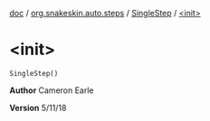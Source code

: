 [doc](../../index.md) / [org.snakeskin.auto.steps](../index.md) / [SingleStep](index.md) / [&lt;init&gt;](./-init-.md)

# &lt;init&gt;

`SingleStep()`

**Author**
Cameron Earle

**Version**
5/11/18

